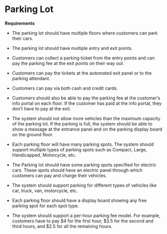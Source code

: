 # Parking Lot

**Requirements**

- The parking lot should have multiple floors where customers can park their cars.

- The parking lot should have multiple entry and exit points.

- Customers can collect a parking ticket from the entry points and can pay the parking fee at the exit points on their
  way out.

- Customers can pay the tickets at the automated exit panel or to the parking attendant.

- Customers can pay via both cash and credit cards.

- Customers should also be able to pay the parking fee at the customer’s info portal on each floor. If the customer has
  paid at the info portal, they don’t have to pay at the exit.

- The system should not allow more vehicles than the maximum capacity of the parking lot. If the parking is full, the
  system should be able to show a message at the entrance panel and on the parking display board on the ground floor.

- Each parking floor will have many parking spots. The system should support multiple types of parking spots such as
  Compact, Large, Handicapped, Motorcycle, etc.

- The Parking lot should have some parking spots specified for electric cars. These spots should have an electric panel
  through which customers can pay and charge their vehicles.

- The system should support parking for different types of vehicles like car, truck, van, motorcycle, etc.

- Each parking floor should have a display board showing any free parking spot for each spot type.

- The system should support a per-hour parking fee model. For example, customers have to pay $4 for the first hour, $3.5
  for the second and third hours, and $2.5 for all the remaining hours.
